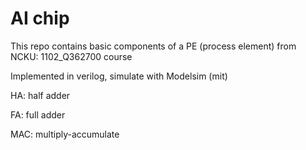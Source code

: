 # AI chip

This repo contains basic components of a PE (process element) from NCKU: 1102_Q362700 course

Implemented in verilog, simulate with Modelsim (mit)

HA: half adder

FA: full adder

MAC: multiply-accumulate


